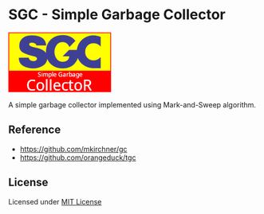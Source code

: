 # SGC - Simple Garbage Collector

![SGC logo](assets/sgc.png)

A simple garbage collector implemented using Mark-and-Sweep algorithm.

## Reference

- https://github.com/mkirchner/gc
- https://github.com/orangeduck/tgc

## License

Licensed under [MIT License](LICENSE)
